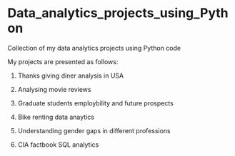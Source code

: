 # Data_analytics_projects_using_Python
Collection of my data analytics projects using Python code

My projects are presented as follows:

1. Thanks giving diner analysis in USA

2. Analysing movie reviews

3. Graduate students employbility and future prospects 

4. Bike renting data anaytics

5. Understanding gender gaps in different professions

6. CIA factbook SQL analytics

